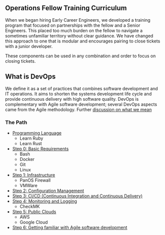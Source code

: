 ## Operations Fellow Training Curriculum

When we began hiring Early Career Engineers, we developed a training program that focused on partnerships with the fellow and a Senior Engineers. This placed too much burden on the fellow to navigate a sometimes unfamiliar territory without clear guidance. We have changed this approach to one that is modular and encourages pairing to close tickets with a junior developer.

These components can be used in any combination and order to focus on closing tickets.

## What is DevOps

We define it as a set of practices that combines software development and IT operations. It aims to shorten the systems development life cycle and provide continuous delivery with high software quality. DevOps is complementary with Agile software development; several DevOps aspects came from the Agile methodology. Further [discussion on what we mean](https://github.com/devops4lib/DevOpsSummit/blob/main/2024/spring_meeting/day_one/defining_devops.md)

### The Path

  * [Programming Language](programming_language.md)
    * Learn Ruby
    * Learn Rust
  * [Step 0: Basic Requirements](step_0.md)
    * Bash
    * Docker
    * Git
    * Linux
  * [Step 1: Infrastructure](step_1.md)
    * PanOS Firewall
    * VMWare
  * [Step 2: Configuration Management](step_2.md)
  * [Step 3: CI/CD (Continuous Integration and Continuous Delivery)](step_3.md)
  * [Step 4: Monitoring and Logging](step_4.md)
    * CheckMK
  * [Step 5: Public Clouds](step_5.md)
    * AWS
    * Google Cloud
  * [Step 6: Getting familiar with Agile software development](step_6.md)
